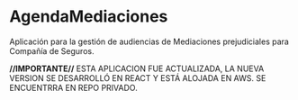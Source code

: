 # AgendaMediaciones
Aplicación para la gestión de audiencias de Mediaciones prejudiciales para Compañía de Seguros.

**//IMPORTANTE//**
ESTA APLICACION FUE ACTUALIZADA, LA NUEVA VERSION SE DESARROLLÓ EN REACT Y ESTÁ ALOJADA EN AWS. SE ENCUENTRRA EN REPO PRIVADO.
